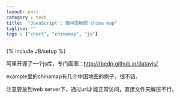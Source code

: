 ```yaml
---
layout: post
category : tech
title:  "JavaScript : 画中国地图 china map"
tagline: ""
tags : ["chart", "chinamap", "js"] 
---
```

{% include JB/setup %}

阿里开源了一个js库，专门画图：http://tbedp.github.io/datavjs/

example里的chinamap有几个中国地图的例子，很不错。

注意要放到web server下，通过url才能正常访问，直接文件夹解压不行。 

